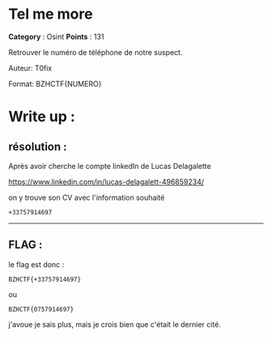 # Tel me more

**Category** : Osint
**Points** : 131

Retrouver le numéro de téléphone de notre suspect.

Auteur: T0fix

Format: BZHCTF{NUMERO}

# Write up : 

## résolution : 
Après avoir cherche le compte linkedIn de Lucas Delagalette

https://www.linkedin.com/in/lucas-delagalett-496859234/

on y trouve son CV avec l'information souhaité

```
+33757914697
```
___
## FLAG :
le flag est donc : 
```
BZHCTF{+33757914697}
```
ou 
```
BZHCTF{0757914697}
```
j'avoue je sais plus, mais je crois bien que c'était le dernier cité.
